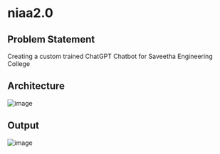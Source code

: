 # niaa2.0

## Problem Statement
Creating a custom trained ChatGPT Chatbot for Saveetha Engineering College

## Architecture
![image](https://github.com/sherwin-roger0/niaa2.0/assets/50732268/b8f49fa2-d1ce-45fb-96dd-b7761d9e6a69)

## Output
![image](https://github.com/sherwin-roger0/niaa2.0/assets/50732268/70b65be6-133e-4522-af7f-87c1683f4c3f)
